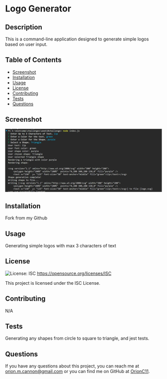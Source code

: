 # Logo Generator

## Description

This is a command-line application designed to generate simple logos based on user input.

## Table of Contents

- [Screenshot](#screenshot)
- [Installation](#installation)
- [Usage](#usage)
- [License](#license)
- [Contributing](#contributing)
- [Tests](#tests)
- [Questions](#questions)

## Screenshot

![Screenshot 1](screenshot.png)

## Installation

Fork from my Github

## Usage

Generating simple logos with max 3 characters of text

## License

![License: ISC](https://img.shields.io/badge/License-ISC-blue.svg)
https://opensource.org/licenses/ISC

This project is licensed under the ISC License.

## Contributing

N/A

## Tests

Generating any shapes from circle to square to triangle, and jest tests.

## Questions

If you have any questions about this project, you can reach me at orion.m.cannon@gmail.com
or you can find me on GitHub at [OrionC11](https://github.com/OrionC11).
